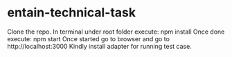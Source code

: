 # entain-technical-task
Clone the repo.
In terminal under root folder execute: npm install
Once done execute: npm start
Once started go to browser and go to http://localhost:3000
Kindly install adapter for running test case.